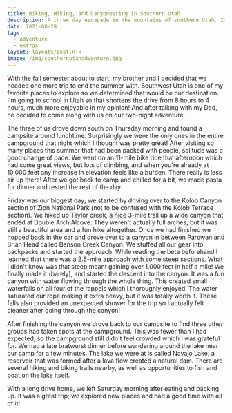 ```yaml
---
title: Biking, Hiking, and Canyoneering in Southern Utah
description: A three day escapade in the mountains of southern Utah. It turns out that there's a lot to do down there, I'd definitely recommend spending some time exploring the area to anyone interested in doing exciting things.
date: 2021-08-28
tags:
  - adventure
  - extras
layout: layouts/post.njk
image: /img/southernutahadventure.jpg
---
```


With the fall semester about to start, my brother and I decided that we needed one more trip to end the summer with. Southwest Utah is one of my favorite places to explore so we determined that would be our destination. I'm going to school in Utah so that shortens the drive from 8 hours to 4 hours, much more enjoyable in my opinion! And after talking with my Dad, he decided to come along with us on our two-night adventure.

The three of us drove down south on Thursday morning and found a campsite around lunchtime. Surprisingly we were the only ones in the entire campground that night which I thought was pretty great! After visiting so many places this summer that had been packed with people, solitude was a good change of pace. We went on an 11-mile bike ride that afternoon which had some great views, but lots of climbing, and when you're already at 10,000 feet any increase in elevation feels like a burden. There really is less air up there! After we got back to camp and chilled for a bit, we made pasta for dinner and rested the rest of the day.

Friday was our biggest day; we started by driving over to the Kolob Canyon section of Zion National Park (not to be confused with the Kolob Terrace section). We hiked up Taylor creek, a nice 3-mile trail up a wide canyon that ended at Double Arch Alcove. They weren't actually full arches, but it was still a beautiful area and a fun hike altogether. Once we had finished we hopped back in the car and drove over to a canyon in between Parowan and Brian Head called Benson Creek Canyon. We stuffed all our gear into backpacks and started the approach. While reading the beta beforehand I learned that there was a 2.5-mile approach with some steep sections. What I didn't know was that steep meant gaining over 1,000 feet in half a mile! We finally made it (barely), and started the descent into the canyon. It was a fun canyon with water flowing through the whole thing. This created small waterfalls on all four of the rappels which I thoroughly enjoyed. The water saturated our rope making it extra heavy, but it was totally worth it. These falls also provided an unexpected shower for the trip so I actually felt cleaner after going through the canyon!

After finishing the canyon we drove back to our campsite to find three other groups had taken spots at the campground. This was fewer than I had expected, so the campground still didn't feel crowded which I was grateful for. We had a late bratwurst dinner before wandering around the lake near our camp for a few minutes. The lake we were at is called Navajo Lake, a reservoir that was formed after a lava flow created a natural dam. There are several hiking and biking trails nearby, as well as opportunities to fish and boat on the lake itself.

With a long drive home, we left Saturday morning after eating and packing up. It was a great trip; we explored new places and had a good time with all of it!
